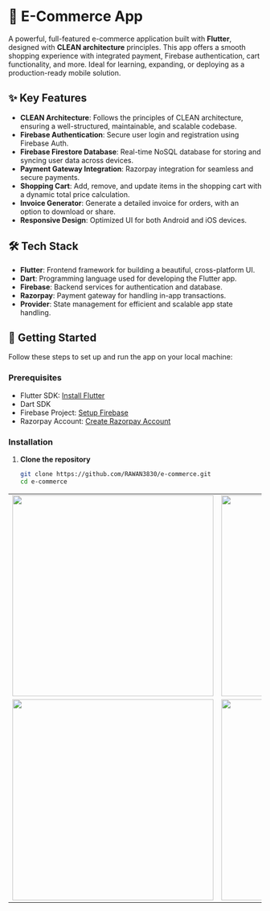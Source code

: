 # 🛒 E-Commerce App

A powerful, full-featured e-commerce application built with **Flutter**, designed with **CLEAN architecture** principles. This app offers a smooth shopping experience with integrated payment, Firebase authentication, cart functionality, and more. Ideal for learning, expanding, or deploying as a production-ready mobile solution.

## ✨ Key Features

- **CLEAN Architecture**: Follows the principles of CLEAN architecture, ensuring a well-structured, maintainable, and scalable codebase.
- **Firebase Authentication**: Secure user login and registration using Firebase Auth.
- **Firebase Firestore Database**: Real-time NoSQL database for storing and syncing user data across devices.
- **Payment Gateway Integration**: Razorpay integration for seamless and secure payments.
- **Shopping Cart**: Add, remove, and update items in the shopping cart with a dynamic total price calculation.
- **Invoice Generator**: Generate a detailed invoice for orders, with an option to download or share.
- **Responsive Design**: Optimized UI for both Android and iOS devices.

## 🛠️ Tech Stack

- **Flutter**: Frontend framework for building a beautiful, cross-platform UI.
- **Dart**: Programming language used for developing the Flutter app.
- **Firebase**: Backend services for authentication and database.
- **Razorpay**: Payment gateway for handling in-app transactions.
- **Provider**: State management for efficient and scalable app state handling.

## 🚀 Getting Started

Follow these steps to set up and run the app on your local machine:

### Prerequisites

- Flutter SDK: [Install Flutter](https://flutter.dev/docs/get-started/install)
- Dart SDK
- Firebase Project: [Setup Firebase](https://firebase.google.com/docs/flutter/setup)
- Razorpay Account: [Create Razorpay Account](https://razorpay.com/)

### Installation

1. **Clone the repository**
   ```bash
   git clone https://github.com/RAWAN3830/e-commerce.git
   cd e-commerce
<table>
   <tr> <td>
   <img src="https://github.com/RAWAN3830/e-commerce/blob/main/screenshots/registration.png" height="400"/>
</td> <td>
   <img src="https://github.com/RAWAN3830/e-commerce/blob/main/screenshots/login.png" height="400"/>
</td> <td>
   <img src="https://github.com/RAWAN3830/e-commerce/blob/main/screenshots/home1.png" height="400"/>
</td> <td>
      <img src="https://github.com/RAWAN3830/e-commerce/blob/main/screenshots/home2.png" height="400"/>
   </td>  </tr> 
   <td>
      <img src="https://github.com/RAWAN3830/e-commerce/blob/main/screenshots/discription.png" height="400"/>
   </td> <td>
      <img src="https://github.com/RAWAN3830/e-commerce/blob/main/screenshots/razorpay1.png" height="400"/>
   </td>
  <td>
      <img src="https://github.com/RAWAN3830/e-commerce/blob/main/screenshots/invoice_screen.png" height="400"/>
   </td>
<td>
      <img src="https://github.com/RAWAN3830/e-commerce/blob/main/screenshots/cart1.png" height="400"/>
   </td>
</tr> 
</table>

   
